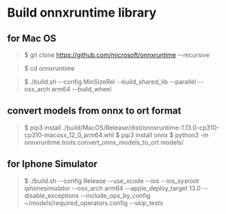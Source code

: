# Build onnxruntime library

## for Mac OS
> $ git clone https://github.com/microsoft/onnxruntime --recursive

> $ cd onnxruntime

> $ ./build.sh --config MinSizeRel --build_shared_lib --parallel --osx_arch arm64 --build_wheel

## convert models from onnx to ort format
> $ pip3 install ./build/MacOS/Release/dist/onnxruntime-1.13.0-cp310-cp310-macosx_12_0_arm64.whl
> $ pip3 install onnx
> $ python3  -m onnxruntime.tools.convert_onnx_models_to_ort models/

## for Iphone Simulator
> $ ./build.sh --config Release --use_xcode --ios --ios_sysroot iphonesimulator --osx_arch arm64 --apple_deploy_target 13.0 --disable_exceptions --include_ops_by_config ~/models/required_operators.config --skip_tests
